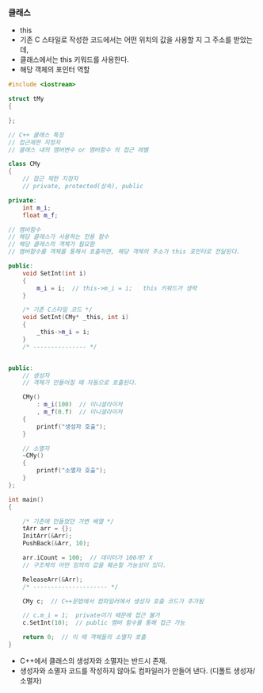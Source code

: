 ### 클래스

- this
- 기존 C 스타일로 작성한 코드에서는 어떤 위치의 값을 사용할 지 그 주소를 받았는데,
- 클래스에서는 this 키워드를 사용한다.
- 해당 객체의 포인터 역할

```cpp
#include <iostream>

struct tMy
{

};

// C++ 클래스 특징
// 접근제한 지정자
// 클래스 내의 멤버변수 or 멤버함수 의 접근 레벨

class CMy
{
    // 접근 제한 지정자
    // private, protected(상속), public

private:
    int m_i;
    float m_f;

// 멤버함수
// 해당 클래스가 사용하는 전용 함수
// 해당 클래스의 객체가 필요함
// 멤버함수를 객체를 통해서 호출하면, 해당 객체의 주소가 this 포인터로 전달된다.

public:
    void SetInt(int i)
    {
        m_i = i;  // this->m_i = i;   this 키워드가 생략
    }

    /* 기존 C스타일 코드 */
    void SetInt(CMy* _this, int i)
    {
        _this->m_i = i;
    }
    /* --------------- */


public:
    // 생성자
    // 객체가 만들어질 때 자동으로 호출된다.

    CMy()
        : m_i(100)  // 이니셜라이저
        , m_f(0.f)  // 이니셜라이저
    {
        printf("생성자 호출");
    }

    // 소멸자
    ~CMy()
    {
        printf("소멸자 호출");
    }
};

int main()
{

    /* 기존에 만들었던 가변 배열 */
    tArr arr = {};
    InitArr(&Arr);
    PushBack(&Arr, 10);

    arr.iCount = 100;  // 데이터가 100개? X
    // 구조체의 어떤 임의의 값을 훼손할 가능성이 있다.

    ReleaseArr(&Arr);
    /* --------------------- */

    CMy c;  // C++문법에서 컴파일러에서 생성자 호출 코드가 추가됨

    // c.m_i = 1;  private이기 때문에 접근 불가
    c.SetInt(10);  // public 멤버 함수를 통해 접근 가능

    return 0;  // 이 때 객체들의 소멸자 호출
}
```

- C++에서 클래스의 생성자와 소멸자는 반드시 존재.
- 생성자와 소멸자 코드를 작성하지 않아도 컴파일러가 만들어 낸다. (디폴트 생성자/소멸자)
